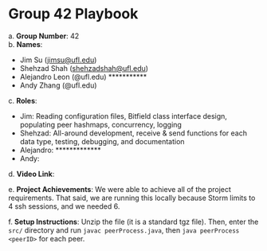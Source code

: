 # Group 42 Playbook

a. **Group Number**: 42  
b. **Names**:
- Jim Su (jimsu@ufl.edu)
- Shehzad Shah (shehzadshah@ufl.edu)
- Alejandro Leon (@ufl.edu) ***********
- Andy Zhang (@ufl.edu)

c. **Roles**:
- Jim: Reading configuration files, Bitfield class interface design, populating peer hashmaps, concurrency, logging
- Shehzad: All-around development, receive & send functions for each data type, testing, debugging, and documentation
- Alejandro: *************
- Andy:

d. **Video Link**: <INSERT VIDEO LINK>

e. **Project Achievements**:
We were able to achieve all of the project requirements. That said, we are running this locally because Storm limits to 4 ssh sessions, and we needed 6.

f. **Setup Instructions**:
Unzip the file (it is a standard tgz file). Then, enter the `src/` directory and run `javac peerProcess.java`, then `java peerProcess <peerID>` for each peer.
